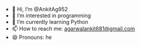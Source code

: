 - 👋 Hi, I’m @AnkitAg952
- 👀 I’m interested in programming
- 🌱 I’m currently learning Python 
- 📫 How to reach me: agarwalankit681@gmail.com
- 😄 Pronouns: he
  

<!---
AnkitAg952/AnkitAg952 is a ✨ special ✨ repository because its `README.md` (this file) appears on your GitHub profile.
You can click the Preview link to take a look at your changes.
--->
